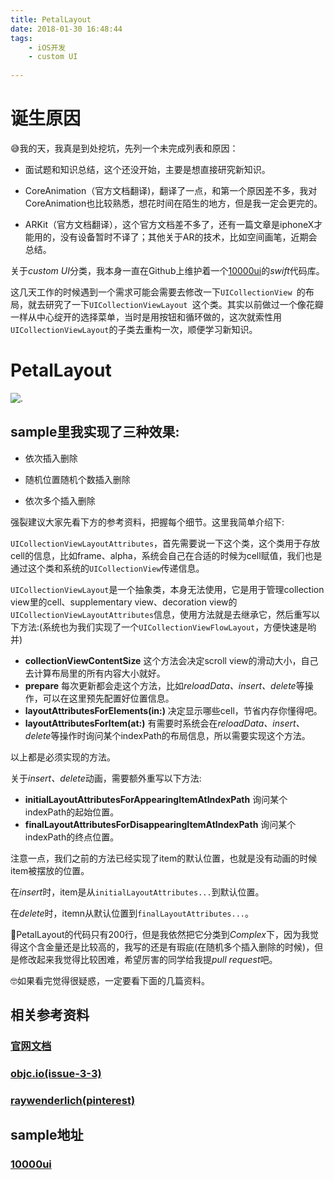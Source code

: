 ```yaml
---
title: PetalLayout
date: 2018-01-30 16:48:44
tags:
	- iOS开发 
	- custom UI
	
---
```


# 诞生原因

😅我的天，我真是到处挖坑，先列一个未完成列表和原因：

* 面试题和知识总结，这个还没开始，主要是想直接研究新知识。

* CoreAnimation（官方文档翻译)，翻译了一点，和第一个原因差不多，我对CoreAnimation也比较熟悉，想花时间在陌生的地方，但是我一定会更完的。

* ARKit（官方文档翻译），这个官方文档差不多了，还有一篇文章是iphoneX才能用的，没有设备暂时不译了；其他关于AR的技术，比如空间画笔，近期会总结。

关于*custom UI*分类，我本身一直在Github上维护着一个[10000ui](https://github.com/blurryssky/10000ui)的*swift*代码库。

这几天工作的时候遇到一个需求可能会需要去修改一下`UICollectionView `的布局，就去研究了一下`UICollectionViewLayout `这个类。其实以前做过一个像花瓣一样从中心绽开的选择菜单，当时是用按钮和循环做的，这次就索性用`UICollectionViewLayout`的子类去重构一次，顺便学习新知识。

# PetalLayout


![.](PetalLayout.gif)

## sample里我实现了三种效果:

* 依次插入删除

* 随机位置随机个数插入删除

* 依次多个插入删除


强裂建议大家先看下方的参考资料，把握每个细节。这里我简单介绍下:

`UICollectionViewLayoutAttributes`，首先需要说一下这个类，这个类用于存放cell的信息，比如frame、alpha，系统会自己在合适的时候为cell赋值，我们也是通过这个类和系统的`UICollectionView`传递信息。

`UICollectionViewLayout`是一个抽象类，本身无法使用，它是用于管理collection view里的cell、supplementary view、decoration view的`UICollectionViewLayoutAttributes`信息，使用方法就是去继承它，然后重写以下方法:(系统也为我们实现了一个`UICollectionViewFlowLayout`，方便快速是哟并)

* **collectionViewContentSize** 这个方法会决定scroll view的滑动大小，自己去计算布局里的所有内容大小就好。
* **prepare** 每次更新都会走这个方法，比如*reloadData、insert、delete*等操作，可以在这里预先配置好位置信息。
* **layoutAttributesForElements(in:)** 决定显示哪些cell，节省内存你懂得吧。
* **layoutAttributesForItem(at:)** 有需要时系统会在*reloadData、insert、delete*等操作时询问某个indexPath的布局信息，所以需要实现这个方法。

以上都是必须实现的方法。

关于*insert、delete*动画，需要额外重写以下方法:

* **initialLayoutAttributesForAppearingItemAtIndexPath** 询问某个indexPath的起始位置。
* **finalLayoutAttributesForDisappearingItemAtIndexPath** 询问某个indexPath的终点位置。

注意一点，我们之前的方法已经实现了item的默认位置，也就是没有动画的时候item被摆放的位置。

在*insert*时，item是从`initialLayoutAttributes...`到默认位置。

在*delete*时，itemn从默认位置到`finalLayoutAttributes...`。


🤔PetalLayout的代码只有200行，但是我依然把它分类到*Complex*下，因为我觉得这个含金量还是比较高的，我写的还是有瑕疵(在随机多个插入删除的时候)，但是修改起来我觉得比较困难，希望厉害的同学给我提*pull request*吧。

🤓如果看完觉得很疑惑，一定要看下面的几篇资料。

## 相关参考资料

### [官网文档](https://developer.apple.com/documentation/uikit/uicollectionviewlayout)

### [objc.io(issue-3-3)](https://objccn.io/issue-3-3)

### [raywenderlich(pinterest)](https://www.raywenderlich.com/164608/uicollectionview-custom-layout-tutorial-pinterest-2)


## sample地址

### [10000ui](https://github.com/blurryssky/10000ui)



